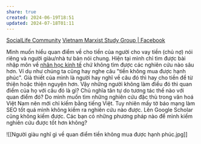 ```yaml
---
share: true
created: 2024-06-19T18:51
updated: 2024-07-18T01:11
---
```


[SocialLife Community](https://www.facebook.com/groups/607055182969235/posts/2126257434382328/)
[Vietnam Marxist Study Group | Facebook](https://www.facebook.com/groups/347957905776254/posts/1463725287532838)

Mình muốn hiểu quan điểm về cho tiền của người cho vay tiền (chủ nợ) nói riêng và người giàu/nhà tư bản nói chung. Hiện tại mình chỉ tìm được bài nhập môn về [nhân học kinh tế](https://nhanhoc.edu.vn/nhan-hoc-kinh-te/ "Nhân học kinh tế") chứ không tìm được các nghiên cứu nào sâu hơn. Ví dụ như chúng ta cũng hay nghe câu "tiền không mua được hạnh phúc". Giả thiết của mình là người hay nghĩ về câu đó thì hay cho tiền để từ thiện hoặc thiện nguyện hơn. Vậy những người không làm điều đó thì quan điểm của họ với câu đó là gì? Chủ nghĩa tân tự do tương tác thế nào với quan điểm đó? Do mình muốn tìm những nghiên cứu đặc thù trong văn hoá Việt Nam nên mới chỉ kiếm bằng tiếng Việt. Tuy nhiên mấy tờ báo mạng làm SEO tốt quá mình không kiếm ra nghiên cứu nào được. Lên Google Scholar cũng không kiếm được. Các bạn có những phương pháp nào để mình kiếm nghiên cứu được tốt hơn không?

![[Người giàu nghĩ gì về quan điểm tiền không mua được hạnh phúc.jpg]]